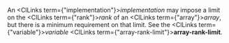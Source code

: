  



An <ClLinks  term={"implementation"}><i>implementation</i></ClLinks> may impose a limit on the <ClLinks  term={"rank"}><i>rank</i></ClLinks> of an <ClLinks  term={"array"}><i>array</i></ClLinks>, but there is a minimum requirement on that limit. See the <ClLinks  term={"variable"}><i>variable</i></ClLinks> <ClLinks  term={"array-rank-limit"}><b>array-rank-limit</b></ClLinks>. 



